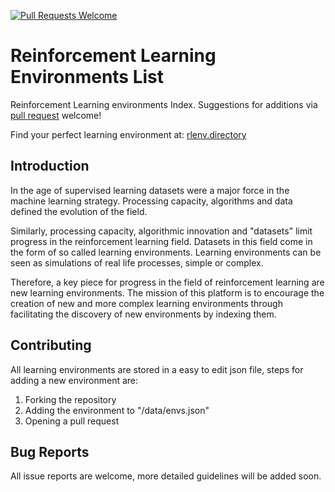 [![Pull Requests Welcome](https://img.shields.io/badge/PRs-welcome-brightgreen.svg?style=flat-square)](http://makeapullrequest.com)

# Reinforcement Learning Environments List

Reinforcement Learning environments Index. Suggestions for additions via [pull request](http://makeapullrequest.com) welcome!

Find your perfect learning environment at: [rlenv.directory](http://rlenv.directory)

## Introduction

In the age of supervised learning datasets were a major force in the machine learning strategy. Processing capacity, algorithms and data defined the evolution of the field.

Similarly, processing capacity, algorithmic innovation and "datasets" limit progress in the reinforcement learning field. Datasets in this field come in the form of so called learning environments. Learning environments can be seen as simulations of real life processes, simple or complex. 

Therefore, a key piece for progress in the field of reinforcement learning are new learning environments. The mission of this platform is to encourage the creation of new and more complex learning environments through facilitating the discovery of new environments by indexing them.

## Contributing

All learning environments are stored in a easy to edit json file, steps for adding a new environment are:

1. Forking the repository
2. Adding the environment to "/data/envs.json"
3. Opening a pull request

## Bug Reports

All issue reports are welcome, more detailed guidelines will be added soon.
